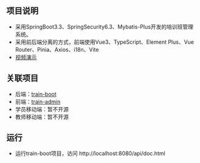 ## 项目说明

- 采用SpringBoot3.3、SpringSecurity6.3、Mybatis-Plus开发的培训班管理系统。
- 采用前后端分离的方式，前端使用Vue3、TypeScript、Element Plus、Vue Router、Pinia、Axios、i18n、Vite
- [视频演示](https://www.bilibili.com/video/BV1YgkMY4Ebg/)

## 关联项目

- 后端：[train-boot](https://github.com/zsr251/train-boot)
- 前端：[train-admin](https://github.com/zsr251/train-admin)
- 学员移动端：暂不开源
- 教师移动端：暂不开源

## 运行
- 运行train-boot项目，访问 http://localhost:8080/api/doc.html